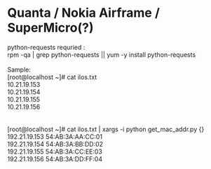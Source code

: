 # Quanta / Nokia Airframe / SuperMicro(?)

python-requests requried : <BR>
rpm -qa | grep python-requests || yum -y install python-requests<BR>
<BR>
Sample:<BR>
[root@localhost ~]# cat ilos.txt<BR>
10.21.19.153<BR>
10.21.19.154<BR>
10.21.19.155<BR>
10.21.19.156<BR>
<BR>
<BR>
[root@localhost ~]# cat ilos.txt  | xargs -i python get_mac_addr.py {}<BR>
192.21.19.153 54:AB:3A:AA:CC:01<BR>
192.21.19.154 54:AB:3A:BB:DD:02<BR>
192.21.19.155 54:AB:3A:CC:EE:03<BR>
192.21.19.156 54:AB:3A:DD:FF:04<BR>
